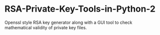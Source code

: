 # RSA-Private-Key-Tools-in-Python-2
Openssl style RSA key generator along with a GUI tool to check mathematical validity of private key files.
